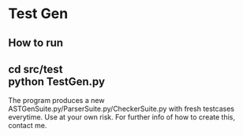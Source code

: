# Test Gen
How to run  
-
cd src/test  
python TestGen.py
-
The program produces a new ASTGenSuite.py/ParserSuite.py/CheckerSuite.py with
fresh testcases everytime. Use at your own risk. For further info of how to create this, contact me.
